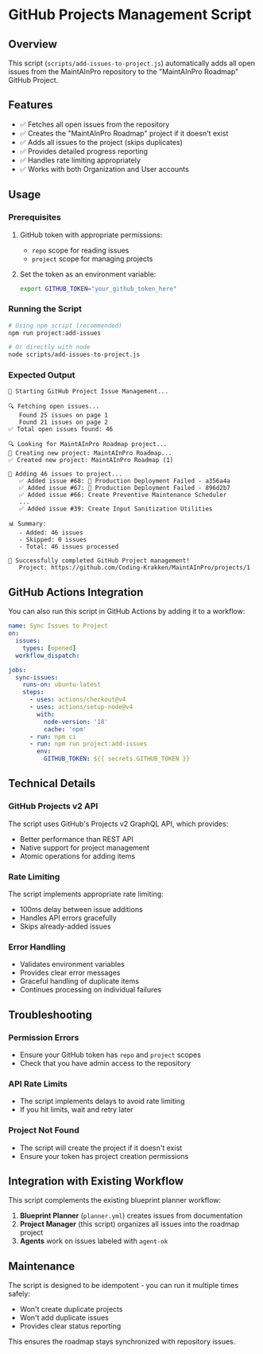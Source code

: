 # GitHub Projects Management Script

## Overview

This script (`scripts/add-issues-to-project.js`) automatically adds all open
issues from the MaintAInPro repository to the "MaintAInPro Roadmap" GitHub
Project.

## Features

- ✅ Fetches all open issues from the repository
- ✅ Creates the "MaintAInPro Roadmap" project if it doesn't exist
- ✅ Adds all issues to the project (skips duplicates)
- ✅ Provides detailed progress reporting
- ✅ Handles rate limiting appropriately
- ✅ Works with both Organization and User accounts

## Usage

### Prerequisites

1. GitHub token with appropriate permissions:
   - `repo` scope for reading issues
   - `project` scope for managing projects

2. Set the token as an environment variable:
   ```bash
   export GITHUB_TOKEN="your_github_token_here"
   ```

### Running the Script

```bash
# Using npm script (recommended)
npm run project:add-issues

# Or directly with node
node scripts/add-issues-to-project.js
```

### Expected Output

```
🚀 Starting GitHub Project Issue Management...

🔍 Fetching open issues...
   Found 25 issues on page 1
   Found 21 issues on page 2
✅ Total open issues found: 46

🔍 Looking for MaintAInPro Roadmap project...
📝 Creating new project: MaintAInPro Roadmap...
✅ Created new project: MaintAInPro Roadmap (1)

📝 Adding 46 issues to project...
   ✅ Added issue #68: 🚨 Production Deployment Failed - a356a4a
   ✅ Added issue #67: 🚨 Production Deployment Failed - 896d2b7
   ✅ Added issue #66: Create Preventive Maintenance Scheduler
   ...
   ✅ Added issue #39: Create Input Sanitization Utilities

📊 Summary:
   - Added: 46 issues
   - Skipped: 0 issues
   - Total: 46 issues processed

🎉 Successfully completed GitHub Project management!
   Project: https://github.com/Coding-Krakken/MaintAInPro/projects/1
```

## GitHub Actions Integration

You can also run this script in GitHub Actions by adding it to a workflow:

```yaml
name: Sync Issues to Project
on:
  issues:
    types: [opened]
  workflow_dispatch:

jobs:
  sync-issues:
    runs-on: ubuntu-latest
    steps:
      - uses: actions/checkout@v4
      - uses: actions/setup-node@v4
        with:
          node-version: '18'
          cache: 'npm'
      - run: npm ci
      - run: npm run project:add-issues
        env:
          GITHUB_TOKEN: ${{ secrets.GITHUB_TOKEN }}
```

## Technical Details

### GitHub Projects v2 API

The script uses GitHub's Projects v2 GraphQL API, which provides:

- Better performance than REST API
- Native support for project management
- Atomic operations for adding items

### Rate Limiting

The script implements appropriate rate limiting:

- 100ms delay between issue additions
- Handles API errors gracefully
- Skips already-added issues

### Error Handling

- Validates environment variables
- Provides clear error messages
- Graceful handling of duplicate items
- Continues processing on individual failures

## Troubleshooting

### Permission Errors

- Ensure your GitHub token has `repo` and `project` scopes
- Check that you have admin access to the repository

### API Rate Limits

- The script implements delays to avoid rate limiting
- If you hit limits, wait and retry later

### Project Not Found

- The script will create the project if it doesn't exist
- Ensure your token has project creation permissions

## Integration with Existing Workflow

This script complements the existing blueprint planner workflow:

1. **Blueprint Planner** (`planner.yml`) creates issues from documentation
2. **Project Manager** (this script) organizes all issues into the roadmap
   project
3. **Agents** work on issues labeled with `agent-ok`

## Maintenance

The script is designed to be idempotent - you can run it multiple times safely:

- Won't create duplicate projects
- Won't add duplicate issues
- Provides clear status reporting

This ensures the roadmap stays synchronized with repository issues.
